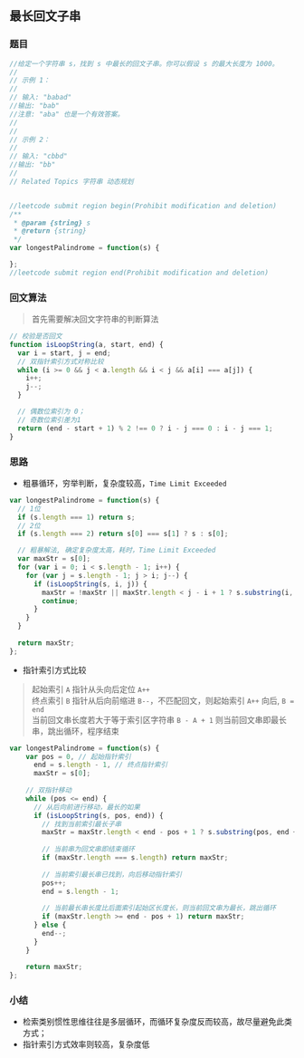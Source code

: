 
## 最长回文子串

### 题目
```javascript
//给定一个字符串 s，找到 s 中最长的回文子串。你可以假设 s 的最大长度为 1000。 
//
// 示例 1： 
//
// 输入: "babad"
//输出: "bab"
//注意: "aba" 也是一个有效答案。
// 
//
// 示例 2： 
//
// 输入: "cbbd"
//输出: "bb"
// 
// Related Topics 字符串 动态规划


//leetcode submit region begin(Prohibit modification and deletion)
/**
 * @param {string} s
 * @return {string}
 */
var longestPalindrome = function(s) {

};
//leetcode submit region end(Prohibit modification and deletion)
```

### 回文算法
> 首先需要解决回文字符串的判断算法
```javascript
// 校验是否回文
function isLoopString(a, start, end) {
  var i = start, j = end;
  // 双指针索引方式对称比较
  while (i >= 0 && j < a.length && i < j && a[i] === a[j]) {
    i++;
    j--;
  }

  // 偶数位索引为 0；
  // 奇数位索引差为1
  return (end - start + 1) % 2 !== 0 ? i - j === 0 : i - j === 1;
}
```

### 思路
- 粗暴循环，穷举判断，复杂度较高，`Time Limit Exceeded`
```javascript
var longestPalindrome = function(s) {
  // 1位
  if (s.length === 1) return s;
  // 2位
  if (s.length === 2) return s[0] === s[1] ? s : s[0];

  // 粗暴解法, 确定复杂度太高，耗时，Time Limit Exceeded
  var maxStr = s[0];
  for (var i = 0; i < s.length - 1; i++) {
    for (var j = s.length - 1; j > i; j--) {
      if (isLoopString(s, i, j)) {
        maxStr = !maxStr || maxStr.length < j - i + 1 ? s.substring(i, j + 1) : maxStr;
        continue;
      }
    }
  }
  
  return maxStr;
};
```

- 指针索引方式比较
> 起始索引 `A` 指针从头向后定位 `A++` \
> 终点索引 `B` 指针从后向前缩进 `B--`，不匹配回文，则起始索引 `A++` 向后, `B = end` \
> 当前回文串长度若大于等于索引区字符串 `B - A + 1` 则当前回文串即最长串，跳出循环，程序结束
```javascript
var longestPalindrome = function(s) {
    var pos = 0, // 起始指针索引
      end = s.length - 1, // 终点指针索引
      maxStr = s[0];
  
    // 双指针移动
    while (pos <= end) {
      // 从后向前进行移动，最长的如果
      if (isLoopString(s, pos, end)) {
        // 找到当前索引最长子串
        maxStr = maxStr.length < end - pos + 1 ? s.substring(pos, end + 1) : maxStr;
  
        // 当前串为回文串即结束循环
        if (maxStr.length === s.length) return maxStr;
  
        // 当前索引最长串已找到，向后移动指针索引
        pos++;
        end = s.length - 1;
  
        // 当前最长串长度比后面索引起始区长度长，则当前回文串为最长，跳出循环
        if (maxStr.length >= end - pos + 1) return maxStr;
      } else {
        end--;
      }
    }
  
    return maxStr;
};
```

### 小结
- 检索类别惯性思维往往是多层循环，而循环复杂度反而较高，故尽量避免此类方式；
- 指针索引方式效率则较高，复杂度低
